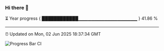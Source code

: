 ### Hi there 👋

⏳ Year progress { ████████████▁▁▁▁▁▁▁▁▁▁▁▁▁▁▁▁▁▁ } 41.86 %

---

⏰ Updated on Mon, 02 Jun 2025 18:37:34 GMT

![Progress Bar CI](https://github.com/DhruviPatel157/GitHub-Actions-Demo/workflows/Progress%20Bar%20CI/badge.svg)
